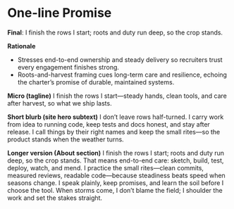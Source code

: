 # One-line Promise

**Final**: I finish the rows I start; roots and duty run deep, so the crop stands.

**Rationale**
- Stresses end-to-end ownership and steady delivery so recruiters trust every engagement finishes strong.
- Roots-and-harvest framing cues long-term care and resilience, echoing the charter’s promise of durable, maintained systems.

**Micro (tagline)**
I finish the rows I start—steady hands, clean tools, and care after harvest, so what we ship lasts.

**Short blurb (site hero subtext)**
I don’t leave rows half-turned. I carry work from idea to running code, keep tests and docs honest, and stay after release. I call things by their right names and keep the small rites—so the product stands when the weather turns.

**Longer version (About section)**
I finish the rows I start; roots and duty run deep, so the crop stands. That means end-to-end care: sketch, build, test, deploy, watch, and mend. I practice the small rites—clean commits, measured reviews, readable code—because steadiness beats speed when seasons change. I speak plainly, keep promises, and learn the soil before I choose the tool. When storms come, I don’t blame the field; I shoulder the work and set the stakes straight.

<!--
Alternates:
- Weather shifts; I adjust. The crop matters more than the plan, and I keep it healthy.
- I talk plain, work steady, and show you each row as it’s turned so we agree on the field.
- I serve the field and those beside me; harmony feeds more than force.
Open questions:
- Confirm the hero experience keeps proof artifacts reachable within two clicks as navigation evolves.
-->
